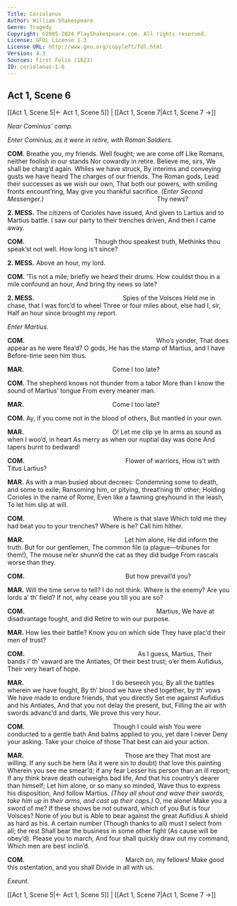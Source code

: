 ```yaml
---
Title: Coriolanus
Author: William Shakespeare
Genre: Tragedy
Copyright: ©2005-2024 PlayShakespeare.com. All rights reserved.
License: GFDL License 1.3
License URL: http://www.gnu.org/copyleft/fdl.html
Version: 4.3
Sources: First Folio (1623)
ID: coriolanus-1-6
---
```


## Act 1, Scene 6
[[Act 1, Scene 5|← Act 1, Scene 5]] | [[Act 1, Scene 7|Act 1, Scene 7 →]]

*Near Cominius’ camp.*

*Enter Cominius, as it were in retire, with Roman Soldiers.*

**COM.**
Breathe you, my friends. Well fought; we are come off
Like Romans, neither foolish in our stands
Nor cowardly in retire. Believe me, sirs,
We shall be charg’d again. Whiles we have struck,
By interims and conveying gusts we have heard
The charges of our friends. The Roman gods,
Lead their successes as we wish our own,
That both our powers, with smiling fronts encount’ring,
May give you thankful sacrifice.
*(Enter Second Messenger.)*
                  Thy news?

**2. MESS.**
The citizens of Corioles have issued,
And given to Lartius and to Martius battle.
I saw our party to their trenches driven,
And then I came away.

**COM.**
           Though thou speakest truth,
Methinks thou speak’st not well. How long is’t since?

**2. MESS.**
Above an hour, my lord.

**COM.**
’Tis not a mile; briefly we heard their drums.
How couldst thou in a mile confound an hour,
And bring thy news so late?

**2. MESS.**
              Spies of the Volsces
Held me in chase, that I was forc’d to wheel
Three or four miles about, else had I, sir,
Half an hour since brought my report.

*Enter Martius.*

**COM.**
                     Who’s yonder,
That does appear as he were flea’d? O gods,
He has the stamp of Martius, and I have
Before-time seen him thus.

**MAR.**
              Come I too late?

**COM.**
The shepherd knows not thunder from a tabor
More than I know the sound of Martius’ tongue
From every meaner man.

**MAR.**
              Come I too late?

**COM.**
Ay, if you come not in the blood of others,
But mantled in your own.

**MAR.**
              O! Let me clip ye
In arms as sound as when I woo’d, in heart
As merry as when our nuptial day was done
And tapers burnt to bedward!

**COM.**
                Flower of warriors,
How is’t with Titus Lartius?

**MAR.**
As with a man busied about decrees:
Condemning some to death, and some to exile;
Ransoming him, or pitying, threat’ning th’ other;
Holding Corioles in the name of Rome,
Even like a fawning greyhound in the leash,
To let him slip at will.

**COM.**
              Where is that slave
Which told me they had beat you to your trenches?
Where is he? Call him hither.

**MAR.**
                Let him alone,
He did inform the truth. But for our gentlemen,
The common file (a plague—tribunes for them!),
The mouse ne’er shunn’d the cat as they did budge
From rascals worse than they.

**COM.**
                But how prevail’d you?

**MAR.**
Will the time serve to tell? I do not think.
Where is the enemy? Are you lords a’ th’ field?
If not, why cease you till you are so?

**COM.**
                     Martius,
We have at disadvantage fought, and did
Retire to win our purpose.

**MAR.**
How lies their battle? Know you on which side
They have plac’d their men of trust?

**COM.**
                  As I guess, Martius,
Their bands i’ th’ vaward are the Antiates,
Of their best trust; o’er them Aufidius,
Their very heart of hope.

**MAR.**
              I do beseech you,
By all the battles wherein we have fought,
By th’ blood we have shed together, by th’ vows
We have made to endure friends, that you directly
Set me against Aufidius and his Antiates,
And that you not delay the present, but,
Filling the air with swords advanc’d and darts,
We prove this very hour.

**COM.**
              Though I could wish
You were conducted to a gentle bath
And balms applied to you, yet dare I never
Deny your asking. Take your choice of those
That best can aid your action.

**MAR.**
                Those are they
That most are willing. If any such be here
(As it were sin to doubt) that love this painting
Wherein you see me smear’d; if any fear
Lesser his person than an ill report;
If any think brave death outweighs bad life,
And that his country’s dearer than himself;
Let him alone, or so many so minded,
Wave thus to express his disposition,
And follow Martius.
*(They all shout and wave their swords, take him up in their arms, and cast up their caps.)*
O, me alone! Make you a sword of me?
If these shows be not outward, which of you
But is four Volsces? None of you but is
Able to bear against the great Aufidius
A shield as hard as his. A certain number
(Though thanks to all) must I select from all; the rest
Shall bear the business in some other fight
(As cause will be obey’d). Please you to march,
And four shall quickly draw out my command,
Which men are best inclin’d.

**COM.**
                March on, my fellows!
Make good this ostentation, and you shall
Divide in all with us.

*Exeunt.*

[[Act 1, Scene 5|← Act 1, Scene 5]] | [[Act 1, Scene 7|Act 1, Scene 7 →]]